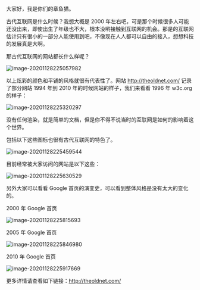 大家好，我是你们的章鱼猫。

古代互联网是什么时候？我想大概是 2000 年左右吧，可是那个时候很多人可能还没出来，即使出生了年级也不大，根本没哟接触到互联网的机会。那是的互联网估计只有很小的一部分人能使用到吧，不像现在人人都可以自由的接入，想想科技的发展真是大啊。

那古代互联网的网站都长什么样呢？

![image-20201128225057982](https://7465-test-3c9b5e-books-1301492295.tcb.qcloud.la/images/compress_image-20201128225057982.png)

以上炫彩的颜色和平铺的风格就很有代表性了。网站  http://theoldnet.com/  记录了部分网站 1994 年到 2010 年的时候网站的样子，我们来看看 1996 年 w3c.org 的样子：

![image-20201128225320297](https://7465-test-3c9b5e-books-1301492295.tcb.qcloud.la/images/compress_image-20201128225320297.png)

没有任何渲染，就是简单的文档，但是你不得不说当时的互联网是如何的影响着这个世界。

包括以下这些图标也很有古代互联网的特色了。

![image-20201128225459544](https://7465-test-3c9b5e-books-1301492295.tcb.qcloud.la/images/compress_image-20201128225459544.png)

目前经常被大家访问的网站是以下这些：

![image-20201128225630529](https://7465-test-3c9b5e-books-1301492295.tcb.qcloud.la/images/compress_image-20201128225630529.png)

另外大家可以看看 Google 首页的演变史，可以看到整体风格是没有太大的变化的。

2000 年 Google 首页

![image-20201128225815693](https://7465-test-3c9b5e-books-1301492295.tcb.qcloud.la/images/compress_image-20201128225815693.png)

2005 年 Google 首页

![image-20201128225846980](https://7465-test-3c9b5e-books-1301492295.tcb.qcloud.la/images/compress_image-20201128225846980.png)

2010 年 Google 首页

![image-20201128225917669](https://7465-test-3c9b5e-books-1301492295.tcb.qcloud.la/images/compress_image-20201128225917669.png)

更多详情请查看如下链接：http://theoldnet.com/